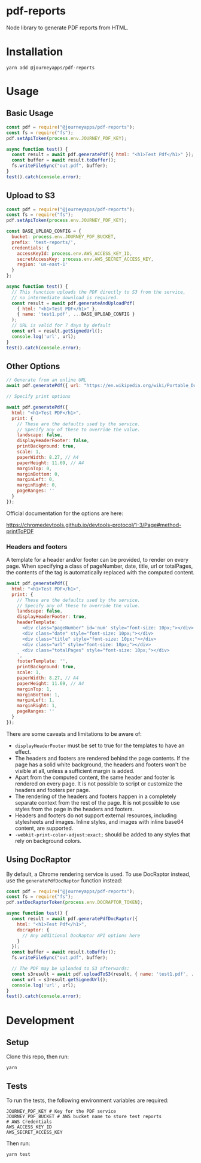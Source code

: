# pdf-reports

Node library to generate PDF reports from HTML.

# Installation

    yarn add @journeyapps/pdf-reports

# Usage

## Basic Usage

```js
const pdf = require("@journeyapps/pdf-reports");
const fs = require("fs");
pdf.setApiToken(process.env.JOURNEY_PDF_KEY);

async function test() {
  const result = await pdf.generatePdf({ html: "<h1>Test Pdf</h1>" });
  const buffer = await result.toBuffer();
  fs.writeFileSync("out.pdf", buffer);
}
test().catch(console.error);
```

## Upload to S3

```js
const pdf = require("@journeyapps/pdf-reports");
const fs = require("fs");
pdf.setApiToken(process.env.JOURNEY_PDF_KEY);

const BASE_UPLOAD_CONFIG = {
  bucket: process.env.JOURNEY_PDF_BUCKET,
  prefix: 'test-reports/',
  credentials: {
    accessKeyId: process.env.AWS_ACCESS_KEY_ID,
    secretAccessKey: process.env.AWS_SECRET_ACCESS_KEY,
    region: 'us-east-1'
  }
};

async function test() {
  // This function uploads the PDF directly to S3 from the service,
  // no intermediate download is required.
  const result = await pdf.generateAndUploadPdf(
    { html: "<h1>Test PDF</h1>" },
    { name: 'test1.pdf', ...BASE_UPLOAD_CONFIG }
  );
  // URL is valid for 7 days by default
  const url = result.getSignedUrl();
  console.log('url', url);
}
test().catch(console.error);
```

## Other Options

```js
// Generate from an online URL
await pdf.generatePdf({ url: "https://en.wikipedia.org/wiki/Portable_Document_Format" });

// Specify print options

await pdf.generatePdf({
  html: "<h1>Test PDF</h1>",
  print: {
    // These are the defaults used by the service.
    // Specify any of these to override the value.
    landscape: false,
    displayHeaderFooter: false,
    printBackground: true,
    scale: 1,
    paperWidth: 8.27, // A4
    paperHeight: 11.69, // A4
    marginTop: 0,
    marginBottom: 0,
    marginLeft: 0,
    marginRight: 0,
    pageRanges: ''
  }
});
```

Official documentation for the options are here:

https://chromedevtools.github.io/devtools-protocol/1-3/Page#method-printToPDF

### Headers and footers

A template for a header and/or footer can be provided, to render on every page.
When specifying a class of pageNumber, date, title, url or totalPages, the contents
of the tag is automatically replaced with the computed content.

```js
await pdf.generatePdf({
  html: "<h1>Test PDF</h1>",
  print: {
    // These are the defaults used by the service.
    // Specify any of these to override the value.
    landscape: false,
    displayHeaderFooter: true,
    headerTemplate: `
      <div class="pageNumber" id='num' style="font-size: 10px;"></div>
      <div class="date" style="font-size: 10px;"></div>
      <div class="title" style="font-size: 10px;"></div>
      <div class="url" style="font-size: 10px;"></div>
      <div class="totalPages" style="font-size: 10px;"></div>
    `,
    footerTemplate: '',
    printBackground: true,
    scale: 1,
    paperWidth: 8.27, // A4
    paperHeight: 11.69, // A4
    marginTop: 1,
    marginBottom: 1,
    marginLeft: 1,
    marginRight: 1,
    pageRanges: ''
  }
});
```

There are some caveats and limitations to be aware of:
 * `displayHeaderFooter` must be set to true for the templates to have an effect.
 * The headers and footers are rendered behind the page contents. If the page has a solid white background,
   the headers and footers won't be visible at all, unless a sufficient margin is added.
 * Apart from the computed content, the same header and footer is rendered on every page. It is not possible
   to script or customize the headers and footers per page.
 * The rendering of the headers and footers happen in a completely separate context from the rest of the page.
   It is not possible to use styles from the page in the headers and footers.
 * Headers and footers do not support external resources, including stylesheets and images. Inline styles, and
   images with inline base64 content, are supported.
 * `-webkit-print-color-adjust:exact;` should be added to any styles that rely on background colors.

## Using DocRaptor

By default, a Chrome rendering service is used. To use DocRaptor instead,
use the `generatePdfDocRaptor` function instead:

```js
const pdf = require("@journeyapps/pdf-reports");
const fs = require("fs");
pdf.setDocRaptorToken(process.env.DOCRAPTOR_TOKEN);

async function test() {
  const result = await pdf.generatePdfDocRaptor({
    html: "<h1>Test Pdf</h1>",
    docraptor: {
      // Any additional DocRaptor API options here
    }
  });
  const buffer = await result.toBuffer();
  fs.writeFileSync("out.pdf", buffer);

  // The PDF may be uploaded to S3 afterwards:
  const s3result = await pdf.uploadToS3(result, { name: 'test1.pdf', ...BASE_UPLOAD_CONFIG });
  const url = s3result.getSignedUrl();
  console.log('url', url);
}
test().catch(console.error);
```

# Development

## Setup

Clone this repo, then run:

    yarn

## Tests

To run the tests, the following environment variables are required:

    JOURNEY_PDF_KEY # Key for the PDF service
    JOURNEY_PDF_BUCKET # AWS bucket name to store test reports
    # AWS Credentials
    AWS_ACCESS_KEY_ID
    AWS_SECRET_ACCESS_KEY

Then run:

    yarn test
